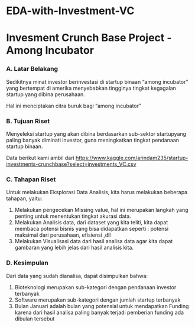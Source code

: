 # EDA-with-Investment-VC

# Invesment Crunch Base Project - Among Incubator

### A. Latar Belakang 

Sedikitnya minat investor berinvestasi di startup binaan “among incubator” yang bertempat di amerika menyebabkan tingginya tingkat kegagalan startup yang dibina perusahaan.

Hal ini menciptakan citra buruk bagi “among incubator”

### B. Tujuan Riset

Menyeleksi startup yang akan dibina berdasarkan sub-sektor startupyang paling banyak diminati investor, guna meningkatkan tingkat pendanaan startup binaan.

Data berikut kami ambil dari https://www.kaggle.com/arindam235/startup-investments-crunchbase?select=investments_VC.csv

### C. Tahapan Riset

Untuk melakukan Eksplorasi Data Analisis, kita harus melakukan beberapa tahapan, yaitu:

1. Melakukan pengecekan Missing value, hal ini merupakan langkah yang penting untuk menentukan tingkat akurasi data.
2. Melakukan Analisis data, dari dataset yang kita teliti, kita dapat membaca potensi bisnis yang bisa didapatkan seperti : potensi maksimal dari perusahaan, efisiensi ,dll
3. Melakukan Visualisasi data dari hasil analisa data agar kita dapat gambaran yang lebih jelas dari hasil analisis kita.

### D. Kesimpulan

Dari data yang sudah dianalisa, dapat disimpulkan bahwa:

1. Bioteknologi merupakan sub-kategori dengan pendanaan investor terbanyak
2. Software merupakan sub-kategori dengan jumlah startup terbanyak
3. Bulan Januari adalah bulan yang potensial untuk mendapatkan Funding karena dari hasil analisa paling banyak terjadi pemberian funding ada dibulan tersebut
